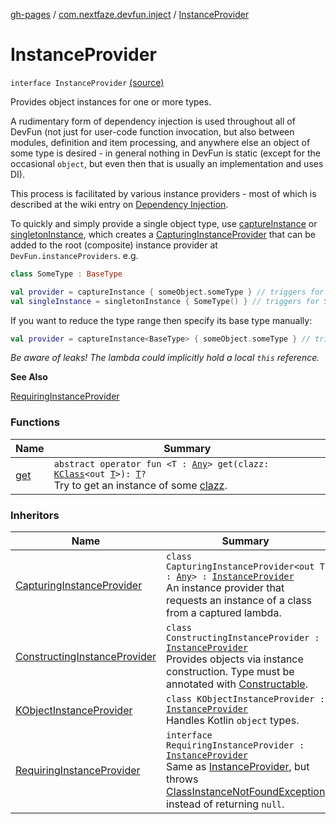 [gh-pages](../../index.md) / [com.nextfaze.devfun.inject](../index.md) / [InstanceProvider](./index.md)

# InstanceProvider

`interface InstanceProvider` [(source)](https://github.com/NextFaze/dev-fun/tree/master/devfun-annotations/src/main/java/com/nextfaze/devfun/inject/InstanceProvider.kt#L36)

Provides object instances for one or more types.

A rudimentary form of dependency injection is used throughout all of DevFun (not just for user-code function
invocation, but also between modules, definition and item processing, and anywhere else an object of some type is
desired - in general nothing in DevFun is static (except for the occasional `object`, but even then that is usually
an implementation and uses DI).

This process is facilitated by various instance providers - most of which is described at the wiki entry on
[Dependency Injection](https://nextfaze.github.io/dev-fun/wiki/-dependency%20-injection.html).

To quickly and simply provide a single object type, use [captureInstance](../capture-instance.md) or [singletonInstance](../singleton-instance.md), which creates a
[CapturingInstanceProvider](../-capturing-instance-provider/index.md) that can be added to the root (composite) instance provider at `DevFun.instanceProviders`.
e.g.

``` kotlin
class SomeType : BaseType

val provider = captureInstance { someObject.someType } // triggers for SomeType or BaseType
val singleInstance = singletonInstance { SomeType() } // triggers for SomeType or BaseType (result of invocation is saved)
```

If you want to reduce the type range then specify its base type manually:

``` kotlin
val provider = captureInstance<BaseType> { someObject.someType } // triggers only for BaseType
```

*Be aware of leaks! The lambda could implicitly hold a local `this` reference.*

**See Also**

[RequiringInstanceProvider](../-requiring-instance-provider/index.md)

### Functions

| Name | Summary |
|---|---|
| [get](get.md) | `abstract operator fun <T : `[`Any`](https://kotlinlang.org/api/latest/jvm/stdlib/kotlin/-any/index.html)`> get(clazz: `[`KClass`](https://kotlinlang.org/api/latest/jvm/stdlib/kotlin.reflect/-k-class/index.html)`<out `[`T`](get.md#T)`>): `[`T`](get.md#T)`?`<br>Try to get an instance of some [clazz](get.md#com.nextfaze.devfun.inject.InstanceProvider$get(kotlin.reflect.KClass((com.nextfaze.devfun.inject.InstanceProvider.get.T)))/clazz). |

### Inheritors

| Name | Summary |
|---|---|
| [CapturingInstanceProvider](../-capturing-instance-provider/index.md) | `class CapturingInstanceProvider<out T : `[`Any`](https://kotlinlang.org/api/latest/jvm/stdlib/kotlin/-any/index.html)`> : `[`InstanceProvider`](./index.md)<br>An instance provider that requests an instance of a class from a captured lambda. |
| [ConstructingInstanceProvider](../-constructing-instance-provider/index.md) | `class ConstructingInstanceProvider : `[`InstanceProvider`](./index.md)<br>Provides objects via instance construction. Type must be annotated with [Constructable](../-constructable/index.md). |
| [KObjectInstanceProvider](../-k-object-instance-provider/index.md) | `class KObjectInstanceProvider : `[`InstanceProvider`](./index.md)<br>Handles Kotlin `object` types. |
| [RequiringInstanceProvider](../-requiring-instance-provider/index.md) | `interface RequiringInstanceProvider : `[`InstanceProvider`](./index.md)<br>Same as [InstanceProvider](./index.md), but throws [ClassInstanceNotFoundException](../-class-instance-not-found-exception/index.md) instead of returning `null`. |
